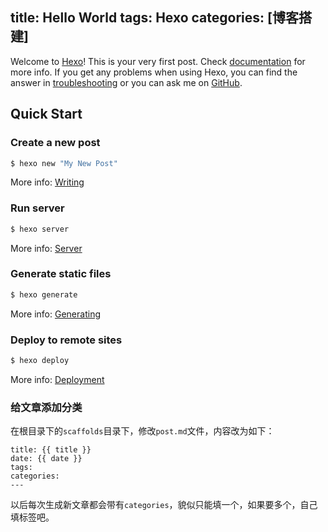 title: Hello World
tags: Hexo
categories: [博客搭建]
---
Welcome to [Hexo](http://hexo.io/)! This is your very first post. Check [documentation](http://hexo.io/docs/) for more info. If you get any problems when using Hexo, you can find the answer in [troubleshooting](http://hexo.io/docs/troubleshooting.html) or you can ask me on [GitHub](https://github.com/hexojs/hexo/issues).

## Quick Start

### Create a new post

``` bash
$ hexo new "My New Post"
```

More info: [Writing](http://hexo.io/docs/writing.html)

### Run server

``` bash
$ hexo server
```

More info: [Server](http://hexo.io/docs/server.html)

### Generate static files

``` bash
$ hexo generate
```

More info: [Generating](http://hexo.io/docs/generating.html)

### Deploy to remote sites

``` bash
$ hexo deploy
```

More info: [Deployment](http://hexo.io/docs/deployment.html)

### 给文章添加分类
在根目录下的`scaffolds`目录下，修改`post.md`文件，内容改为如下：
```
title: {{ title }}
date: {{ date }}
tags:
categories:
---
```

以后每次生成新文章都会带有`categories`，貌似只能填一个，如果要多个，自己填标签吧。